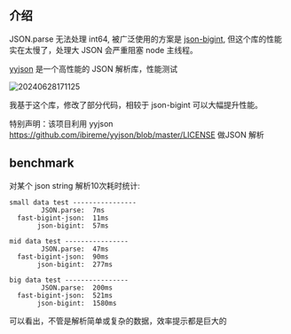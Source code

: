 ## 介绍

JSON.parse 无法处理 int64, 被广泛使用的方案是 [json-bigint](https://www.npmjs.com/package/json-bigint), 但这个库的性能实在太慢了，处理大 JSON 会严重阻塞 node 主线程。

[yyjson](https://github.com/ibireme/yyjson) 是一个高性能的 JSON 解析库，性能测试 

![20240628171125](http://s3.airtlab.com/blog/20240628171125.png)

我基于这个库，修改了部分代码，相较于 json-bigint 可以大幅提升性能。

特别声明：该项目利用 yyjson https://github.com/ibireme/yyjson/blob/master/LICENSE 做JSON 解析

## benchmark

对某个 json string 解析10次耗时统计:

```text
small data test ----------------
        JSON.parse:  7ms
  fast-bigint-json:  11ms
       json-bigint:  57ms

mid data test ----------------
        JSON.parse:  47ms
  fast-bigint-json:  90ms
       json-bigint:  277ms

big data test ----------------
        JSON.parse:  200ms
  fast-bigint-json:  521ms
       json-bigint:  1580ms
```

可以看出，不管是解析简单或复杂的数据，效率提示都是巨大的